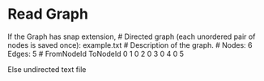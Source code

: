 # Read Graph
If the Graph has snap extension, 
\# Directed graph (each unordered pair of nodes is saved once): example.txt 
\# Description of the graph.
\# Nodes: 6 Edges: 5
\# FromNodeId	ToNodeId
0 1 
0 2
0 3
0 4
0 5

Else undirected text file